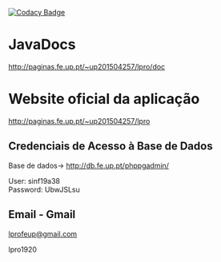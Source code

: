 [![Codacy Badge](https://api.codacy.com/project/badge/Grade/dac159b8b5fa4824b80a0cd3984779be)](https://www.codacy.com/manual/Fabio-Morais/Warehouse-Manager?utm_source=github.com&amp;utm_medium=referral&amp;utm_content=Fabio-Morais/Warehouse-Manager&amp;utm_campaign=Badge_Grade)

# JavaDocs

http://paginas.fe.up.pt/~up201504257/lpro/doc

# Website oficial da aplicação

http://paginas.fe.up.pt/~up201504257/lpro


## Credenciais de Acesso à Base de Dados
Base de dados-> http://db.fe.up.pt/phppgadmin/
<br>

User: sinf19a38<br>
Password: UbwJSLsu

## Email - Gmail

lprofeup@gmail.com

lpro1920